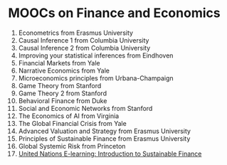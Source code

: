 # MOOCs on Finance and Economics

1. Econometrics from Erasmus University
2. Causal Inference 1 from Columbia University
3. Causal Inference 2 from Columbia University
4. Improving your statistical inferences from Eindhoven
5. Financial Markets from Yale
6. Narrative Economics from Yale
7. Microeconomics principles from Urbana-Champaign
8. Game Theory from Stanford
9. Game Theory 2 from Stanford
10. Behavioral Finance from Duke
11. Social and Economic Networks from Stanford
12. The Economics of AI from Virginia
13. The Global Financial Crisis from Yale
14. Advanced Valuation and Strategy from Erasmus University
15. Principles of Sustainable Finance from Erasmus University
16. Global Systemic Risk from Princeton
17. [United Nations E-learning: Introduction to Sustainable Finance](https://unccelearn.org/course/view.php?id=139&page=overview)
